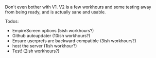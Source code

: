 Don't even bother with V1. V2 is a few workhours and some testing away from being ready, and is actually sane and usable.

Todos:
- EmpireScreen options (5ish workhours?)
- Github autoupdater (10ish workhours?)
- Ensure userprefs are backward compatible (3ish workhours?)
- host the server (1ish workhour?)
- Test! (2ish workhours?)
